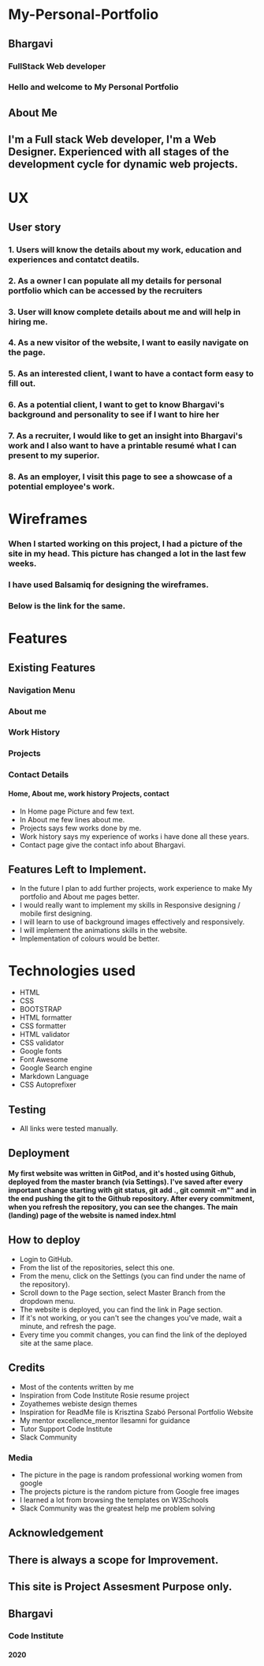 # My-Personal-Portfolio
## Bhargavi 
### FullStack Web developer

### Hello and welcome to My Personal Portfolio

## About Me 
## I'm a Full stack Web developer, I'm a Web Designer. Experienced with all stages of the development cycle for dynamic web projects.


# UX
## User story
### 1. Users will know the details about my work, education and experiences and contatct deatils.
### 2. As a owner I can populate all my details for personal portfolio which can be accessed by the recruiters
### 3. User will know complete details about me and will help in hiring me.
### 4. As a new visitor of the website, I want to easily navigate on the page.
### 5. As an interested client, I want to have a contact form easy to fill out.
### 6. As a potential client, I want to get to know Bhargavi's background and personality to see if I want to hire her
### 7. As a recruiter, I would like to get an insight into Bhargavi's work and I also want to have a printable resumé what I can present to my superior.
### 8. As an employer, I visit this page to see a showcase of a potential employee's work.

# Wireframes
### When I started working on this project, I had a picture of the site in my head. This picture has changed a lot in the last few weeks. 
### I have used Balsamiq for designing the wireframes.
### Below is the link for the same.

# Features
## Existing Features
### Navigation Menu 
### About me 
### Work History 
### Projects
### Contact Details

#### Home, About me, work history Projects, contact

* In Home page Picture and few text.
* In About me few lines about me. 
* Projects says few works done by me.
* Work history says my experience of works i have done all these years.
* Contact page give the contact info about Bhargavi.
## Features Left to Implement. 
* In the future I plan to add further projects, work experience to make My portfolio and About me pages better.
* I would really want to implement my skills in Responsive designing / mobile first designing.
* I will learn to use of background images effectively and responsively. 
* I will implement the animations skills in the website.
* Implementation of colours would be better.

# Technologies used
* HTML
* CSS
* BOOTSTRAP
* HTML formatter
* CSS formatter
* HTML validator
* CSS validator
* Google fonts
* Font Awesome
* Google Search engine
* Markdown Language
* CSS Autoprefixer 

## Testing
* All links were tested manually.

## Deployment
#### My first website was written in GitPod, and it's hosted using Github, deployed from the master branch (via Settings). I've saved after every important change starting with git status, git add ., git commit -m"" and in the end pushing the git to the Github repository. After every commitment, when you refresh the repository, you can see the changes. The main (landing) page of the website is named index.html 

## How to deploy

* Login to GitHub.
* From the list of the repositories, select this one.
* From the menu, click on the Settings (you can find under the name of the repository).
* Scroll down to the Page section, select Master Branch from the dropdown menu.
* The website is deployed, you can find the link in Page section.
* If it's not working, or you can't see the changes you've made, wait a minute, and refresh the page.
* Every time you commit changes, you can find the link of the deployed site at the same place.


## Credits
* Most of the contents written by me
* Inspiration from Code Institute Rosie resume project
* Zoyathemes webiste design themes
* Inspiration for ReadMe file is Krisztina Szabó Personal Portfolio Website
* My mentor excellence_mentor llesamni for guidance
* Tutor Support Code Institute
* Slack Community

### Media 
* The picture in the page is random professional working women from google
* The projects picture is the random picture from Google free images 
* I learned a lot from browsing the templates on W3Schools
* Slack Community was the greatest help me problem solving 


## Acknowledgement
## There is always a scope for Improvement.
## This site is Project Assesment Purpose only.
## Bhargavi
### Code Institute
#### 2020

